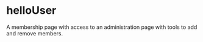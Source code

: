 # helloUser
A membership page with access to an administration page with tools to add and remove members. 
